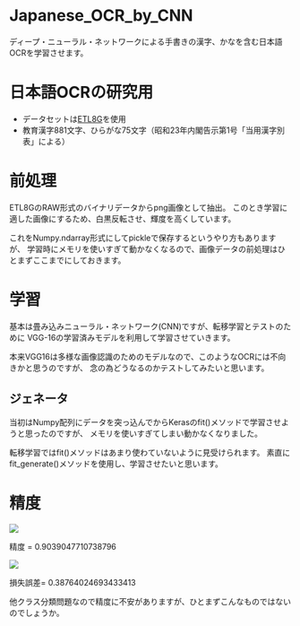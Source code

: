 # Japanese_OCR_by_CNN
ディープ・ニューラル・ネットワークによる手書きの漢字、かなを含む日本語OCRを学習させます。


# 日本語OCRの研究用
- データセットは[ETL8G](http://etlcdb.db.aist.go.jp/etlcdb/etln/etl8/etl8.htm)を使用
- 教育漢字881文字、ひらがな75文字（昭和23年内閣告示第1号「当用漢字別表」による）

# 前処理
ETL8GのRAW形式のバイナリデータからpng画像として抽出。
このとき学習に適した画像にするため、白黒反転させ、輝度を高くしています。

これをNumpy.ndarray形式にしてpickleで保存するというやり方もありますが、
学習時にメモリを使いすぎて動かなくなるので、画像データの前処理はひとまずここまでにしておきます。


# 学習
基本は畳み込みニューラル・ネットワーク(CNN)ですが、転移学習とテストのために
VGG-16の学習済みモデルを利用して学習させていきます。

本来VGG16は多様な画像認識のためのモデルなので、このようなOCRには不向きかと思うのですが、
念の為どうなるのかテストしてみたいと思います。

## ジェネータ
当初はNumpy配列にデータを突っ込んでからKerasのfit()メソッドで学習させようと思ったのですが、
メモリを使いすぎてしまい動かなくなりました。

転移学習ではfit()メソッドはあまり使わていないように見受けられます。
素直にfit_generate()メソッドを使用し、学習させたいと思います。

# 精度
![](https://raw.githubusercontent.com/devinoue/Japanese_OCR_by_CNN/master/images/acc.png)

精度 = 0.9039047710738796

![](https://raw.githubusercontent.com/devinoue/Japanese_OCR_by_CNN/master/images/loss.png)

損失誤差= 0.38764024693433413

他クラス分類問題なので精度に不安がありますが、ひとまずこんなものではないのでしょうか。

